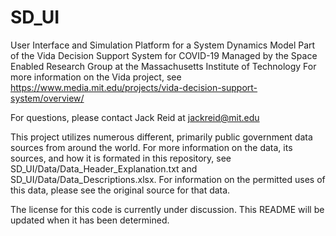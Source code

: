 # SD_UI
User Interface and Simulation Platform for a System Dynamics Model
Part of the Vida Decision Support System for COVID-19
Managed by the Space Enabled Research Group at the Massachusetts Institute of Technology
For more information on the Vida project, see https://www.media.mit.edu/projects/vida-decision-support-system/overview/

For questions, please contact Jack Reid at jackreid@mit.edu

This project utilizes numerous different, primarily public government data sources from around the world. For more information on the data, its sources, 
and how it is formated in this repository, see SD_UI/Data/Data_Header_Explanation.txt and SD_UI/Data/Data_Descriptions.xlsx. For information on the 
permitted uses of this data, please see the original source for that data.

The license for this code is currently under discussion. This README will be updated when it has been determined.

